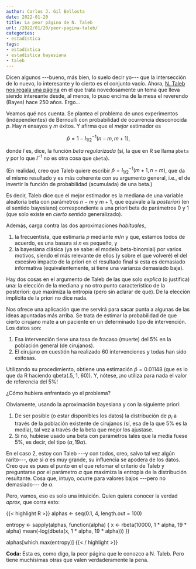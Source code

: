 ```yaml
---
author: Carlos J. Gil Bellosta
date: 2022-01-20
title: La peor página de N. Taleb
url: /2022/01/20/peor-pagina-taleb/
categories:
- estadística
tags:
- estadística
- estadística bayesiana
- taleb
---
```


Dicen algunos ---bueno, más bien, lo suelo decir yo--- que la intersección de lo nuevo, lo interesante y lo cierto es el conjunto vacío. Ahora, [N. Taleb nos regala una página](https://fooledbyrandomnessdotcom.wordpress.com/2021/09/07/estimating-medical-error-rate-an-intuitive-max-entropy-method/) en el que trata novedosamente un tema que lleva siendo intereante desde, al menos, lo puso encima de la mesa el reverendo (Bayes) hace 250 años. Ergo...

Veamos qué nos cuenta. Se plantea el problema de unos experimentos (independientes) de Bernoulli con probabilidad de ocurrencia desconocida $p$. Hay $n$ ensayos y $m$ éxitos. Y afirma que el _mejor_ estimador es

$$\hat{p} = 1 - I^{-1}_{1/2}(n-m, m + 1),$$

donde $I$ es, dice, la función _beta regularizada_ (sí, la que en R se llama `pbeta` y por lo que $I^{-1}$ no es otra cosa que `qbeta`).

(En realidad, creo que Taleb quiere escribir $\hat{p} = I^{-1}_{1/2}(m + 1, n-m)$, que da el mismo resultado y es más coherente con su argumento general, i.e., el de invertir la función de probabilidad (acumulada) de una beta.)

Es decir, Taleb dice que el mejor estimador es la mediana de una variable aleatoria beta con parámetros $n-m$ y $m+1$, que equivale a la _posteriori_ (en el sentido bayesiano) correspondiente a una priori beta de parámetros 0 y 1 (que solo existe en _cierto sentido_ generalizado).

Además, carga contra las dos aproximaciones _habituales_,

1. la frecuentista, que estimaría $p$ mediante $m/n$ y que, estamos todos de acuerdo, es una basura si $n$ es pequeño, y
2. la bayesiana clásica (ya se sabe: el modelo beta-binomial) por varios motivos, siendo el más relevante de ellos (y sobre el que volveré) el del excesivo impacto de la priori en el resultado final si esta es demasiado informativa (equivalentemente, si tiene una varianza demasiado baja).

Hay dos cosas en el argumento de Taleb de las que solo _explica_ (o justifica) una: la elección de la mediana y no otro punto característico de la posteriori: que maximiza la entropía (pero sin aclarar de qué). De la elección implícita de la priori no dice nada.

Nos ofrece una aplicación que me servirá para sacar punta a algunas de las ideas apuntadas más arriba. Se trata de estimar la probabilidad de que cierto cirujano mate a un paciente en un determinado tipo de intervención. Los datos son:

1. Esa intervención tiene una tasa de fracaso (muerte) del 5% en la población general (de cirujanos).
2. El cirujano en cuestión ha realizado 60 intervenciones y todas han sido exitosas.

Utilizando su procedimiento, obtiene una estimación $\hat{p} = 0.01148$ (que es lo que da R haciendo qbeta(.5, 1, 60)). Y, nótese, ¡no utiliza para nada el valor de referencia del 5%!

¿Cómo hubiera enfrentado yo el problema?

Obviamente, usando la aproximación bayesiana y con la siguiente priori:

1. De ser posible (o estar disponibles los datos) la distribución de $p_i$ a través de la población existente de cirujanos (sí, esa de la que 5% es la media), tal vez a través de la beta que mejor los ajustase.
2. Si no, hubiese usado una beta con parámetros tales que la media fuese 5%, es decir, del tipo $(\alpha, 19\alpha)$.

En el caso 2, estoy con Taleb ---y con todos, creo, salvo tal vez algún rarito---, que si $\alpha$ es muy grande, su influencia se apodera de los datos. Creo que es pues el punto en el que retomar el criterio de Taleb y preguntarse por el parámetro $\alpha$ que maximiza la entropía de la distribución resultante. Cosa que, intuyo, ocurre para valores bajos ---pero no demasiado--- de $\alpha$.

Pero, vamos, eso es solo una intuición. Quien quiera conocer la verdad _aprox_, que corra esto:

{{< highlight R >}}
alphas <- seq(0.1, 4, length.out = 100)

entropy <- sapply(alphas, function(alpha) {
  x <- rbeta(10000, 1 * alpha, 19 * alpha)
  mean(-log(dbeta(x, 1 * alpha, 19 * alpha)))
})

alphas[which.max(entropy)]
{{< / highlight >}}

**Coda:** Esta es, como digo, la peor página que le conozco a N. Taleb. Pero tiene muchísimas otras que valen verdaderamente la pena.